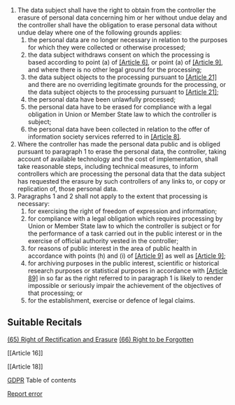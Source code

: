 
1. The data subject shall have the right to obtain from the controller the erasure of personal data concerning him or her without undue delay and the controller shall have the obligation to erase personal data without undue delay where one of the following grounds applies:
	1. the personal data are no longer necessary in relation to the purposes for which they were collected or otherwise processed;
	2. the data subject withdraws consent on which the processing is based according to point (a) of [[Article 6]](1), or point (a) of [[Article 9]](2), and where there is no other legal ground for the processing;
	3. the data subject objects to the processing pursuant to [[Article 21]](1) and there are no overriding legitimate grounds for the processing, or the data subject objects to the processing pursuant to [[Article 21]](2);
	4. the personal data have been unlawfully processed;
	5. the personal data have to be erased for compliance with a legal obligation in Union or Member State law to which the controller is subject;
	6. the personal data have been collected in relation to the offer of information society services referred to in [[Article 8]](1).
2. Where the controller has made the personal data public and is obliged pursuant to paragraph 1 to erase the personal data, the controller, taking account of available technology and the cost of implementation, shall take reasonable steps, including technical measures, to inform controllers which are processing the personal data that the data subject has requested the erasure by such controllers of any links to, or copy or replication of, those personal data.
3. Paragraphs 1 and 2 shall not apply to the extent that processing is necessary:
	1. for exercising the right of freedom of expression and information;
	2. for compliance with a legal obligation which requires processing by Union or Member State law to which the controller is subject or for the performance of a task carried out in the public interest or in the exercise of official authority vested in the controller;
	3. for reasons of public interest in the area of public health in accordance with points (h) and (i) of [[Article 9]](2) as well as [[Article 9]](3);
	4. for archiving purposes in the public interest, scientific or historical research purposes or statistical purposes in accordance with [[Article 89]](1) in so far as the right referred to in paragraph 1 is likely to render impossible or seriously impair the achievement of the objectives of that processing; or
	5. for the establishment, exercise or defence of legal claims.



## Suitable Recitals



[(65) Right of Rectification and Erasure](https://gdpr-info.eu/recitals/no-65/)
[(66) Right to be Forgotten](https://gdpr-info.eu/recitals/no-66/)




[[Article 16]]


[[Article 18]]



[GDPR](https://gdpr-info.eu)
Table of contents


[Report error](https://gdpr-info.eu/gf/?TB_iframe=true&height=306 "Your message")

